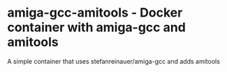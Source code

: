 # amiga-gcc-amitools - Docker container with amiga-gcc and amitools

A simple container that uses stefanreinauer/amiga-gcc and adds amitools
